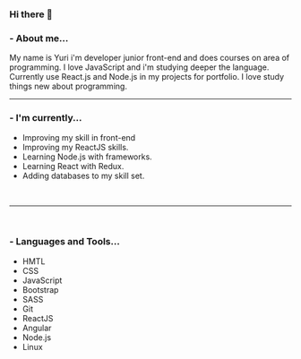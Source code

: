 ### Hi there 👋

### - About me...

My name is Yuri i'm developer junior front-end and does courses on area of programming. I love JavaScript and i'm studying deeper the language. Currently use React.js and Node.js in my projects for portfolio. I love study things new about programming.
 
************

### - I'm currently...

- Improving my skill in front-end
- Improving my ReactJS skills.
- Learning Node.js with frameworks.
- Learning React with Redux.
- Adding databases to my skill set.

<br />

************
<br />

### - Languages and Tools...

<ul>
 <li>HMTL</li>
 <li>CSS</li>
 <li>JavaScript</li>
 <li>Bootstrap</li>
 <li>SASS</li>
 <li>Git</li>
 <li>ReactJS</li>
 <li>Angular</li>
 <li>Node.js</li>
 <li>Linux</li>
</ul>
